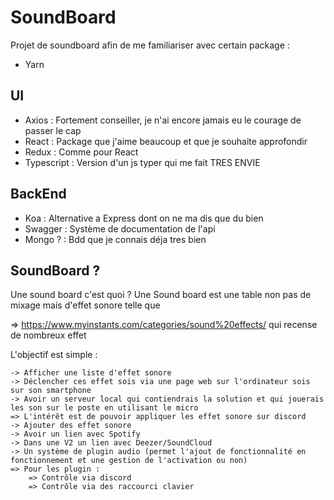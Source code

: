 # SoundBoard

Projet de soundboard afin de me familiariser avec certain package :

- Yarn

## UI

- Axios : Fortement conseiller, je n'ai encore jamais eu le courage de passer le cap
- React : Package que j'aime beaucoup et que je souhaite approfondir
- Redux : Comme pour React
- Typescript : Version d'un js typer qui me fait TRES ENVIE

## BackEnd

- Koa : Alternative a Express dont on ne ma dis que du bien
- Swagger : Système de documentation de l'api
- Mongo ? : Bdd que je connais déja tres bien

## SoundBoard ?

Une sound board c'est quoi ? Une Sound board est une table non pas de mixage mais d'effet sonore telle que

=> <https://www.myinstants.com/categories/sound%20effects/> qui recense de nombreux effet

L'objectif est simple :

    -> Afficher une liste d'effet sonore
    -> Déclencher ces effet sois via une page web sur l'ordinateur sois sur son smartphone
    -> Avoir un serveur local qui contiendrais la solution et qui jouerais les son sur le poste en utilisant le micro
    => L'intérêt est de pouvoir appliquer les effet sonore sur discord
    -> Ajouter des effet sonore
    -> Avoir un lien avec Spotify
    -> Dans une V2 un lien avec Deezer/SoundCloud
    -> Un système de plugin audio (permet l'ajout de fonctionnalité en fonctionnement et une gestion de l'activation ou non)
    => Pour les plugin :
        => Contrôle via discord
        => Contrôle via des raccourci clavier
